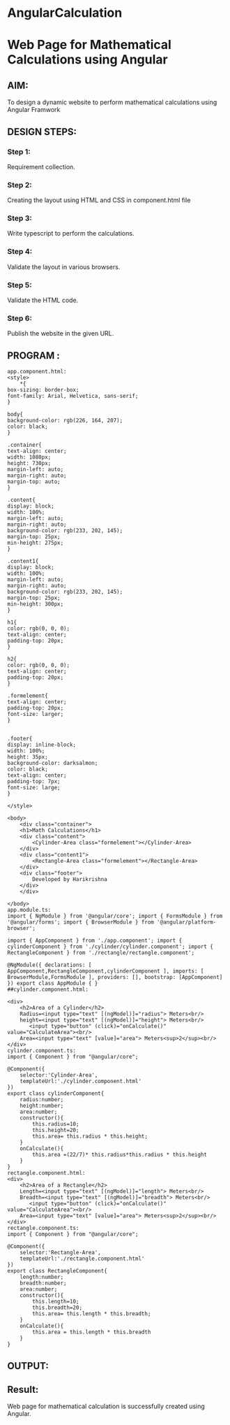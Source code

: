 # AngularCalculation

# Web Page for Mathematical Calculations using Angular

## AIM:
To design a dynamic website to perform mathematical calculations using Angular Framwork

## DESIGN STEPS:

### Step 1:

Requirement collection.

### Step 2:

Creating the layout using HTML and CSS in component.html file

### Step 3:

Write typescript to perform the calculations.

### Step 4:

Validate the layout in various browsers.

### Step 5:

Validate the HTML code.

### Step 6:

Publish the website in the given URL.

## PROGRAM :
```
app.component.html:
<style>
    *{
box-sizing: border-box;
font-family: Arial, Helvetica, sans-serif;
}

body{
background-color: rgb(226, 164, 207);
color: black;
}

.container{
text-align: center;
width: 1080px;
height: 730px;
margin-left: auto;
margin-right: auto;
margin-top: auto;
}

.content{
display: block;
width: 100%;
margin-left: auto;
margin-right: auto;
background-color: rgb(233, 202, 145);
margin-top: 25px;
min-height: 275px;
}

.content1{
display: block;
width: 100%;
margin-left: auto;
margin-right: auto;
background-color: rgb(233, 202, 145);
margin-top: 25px;
min-height: 300px;
}

h1{
color: rgb(0, 0, 0);
text-align: center;
padding-top: 20px;
}

h2{
color: rgb(0, 0, 0);
text-align: center;
padding-top: 20px;
}

.formelement{
text-align: center;
padding-top: 20px;
font-size: larger;
}


.footer{
display: inline-block;
width: 100%;
height: 35px;
background-color: darksalmon;
color: black;
text-align: center;
padding-top: 7px;
font-size: large;
}

</style>

<body>
    <div class="container">
    <h1>Math Calculations</h1>
    <div class="content">
        <Cylinder-Area class="formelement"></Cylinder-Area>
    </div>
    <div class="content1">
        <Rectangle-Area class="formelement"></Rectangle-Area>
    </div>
    <div class="footer">
        Developed by Harikrishna 
    </div>
    </div>

</body>
app.module.ts:
import { NgModule } from '@angular/core'; import { FormsModule } from '@angular/forms'; import { BrowserModule } from '@angular/platform-browser';

import { AppComponent } from './app.component'; import { cylinderComponent } from './cylinder/cylinder.component'; import { RectangleComponent } from './rectangle/rectangle.component';

@NgModule({ declarations: [ AppComponent,RectangleComponent,cylinderComponent ], imports: [ BrowserModule,FormsModule ], providers: [], bootstrap: [AppComponent] }) export class AppModule { }
##cylinder.component.html:

<div>
    <h2>Area of a Cylinder</h2>
    Radius=<input type="text" [(ngModel)]="radius"> Meters<br/>
    height=<input type="text" [(ngModel)]="height"> Meters<br/>
       <input type="button" (click)="onCalculate()" value="CalculateArea"><br/>
    Area=<input type="text" [value]="area"> Meters<sup>2</sup><br/>
</div>
cylinder.component.ts:
import { Component } from "@angular/core";

@Component({
    selector:'Cylinder-Area',
    templateUrl:'./cylinder.component.html'
})
export class cylinderComponent{
    radius:number;
    height:number;
    area:number;
    constructor(){
        this.radius=10;
        this.height=20;
        this.area= this.radius * this.height;
    }
    onCalculate(){
        this.area =(22/7)* this.radius*this.radius * this.height
    }
}
rectangle.component.html:
<div>
    <h2>Area of a Rectangle</h2>
    Length=<input type="text" [(ngModel)]="length"> Meters<br/>
    Breadth=<input type="text" [(ngModel)]="breadth"> Meters<br/>
       <input type="button" (click)="onCalculate()" value="CalculateArea"><br/>
    Area=<input type="text" [value]="area"> Meters<sup>2</sup><br/>
</div>
rectangle.component.ts:
import { Component } from "@angular/core";

@Component({
    selector:'Rectangle-Area',
    templateUrl:'./rectangle.component.html'
})
export class RectangleComponent{
    length:number;
    breadth:number;
    area:number;
    constructor(){
        this.length=10;
        this.breadth=20;
        this.area= this.length * this.breadth;
    }
    onCalculate(){
        this.area = this.length * this.breadth
    }
}
```
## OUTPUT:


## Result:
Web page for mathematical calculation is successfully created using Angular.
